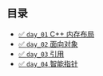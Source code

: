 ## 目录
- [✅ `day_01` C++ 内存布局](https://github.com/cherry77-cloud/Rookie2024_07/blob/main/week_01/day_01.md)
- [✅ `day_02` 面向对象](https://github.com/cherry77-cloud/Rookie2024_07/blob/main/week_01/day_02.md)
- [✅ `day_03` 引用](https://github.com/cherry77-cloud/Rookie2024_07/blob/main/week_01/day_03.md)
- [✅ `day_04` 智能指针](https://github.com/cherry77-cloud/Rookie2024_07/blob/main/week_01/day_04.md)
